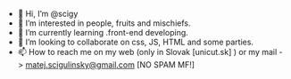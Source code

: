 - 👋 Hi, I’m @scigy
- 👀 I’m interested in people, fruits and mischiefs.
- 🌱 I’m currently learning .front-end developing.
- 💞️ I’m looking to collaborate on css, JS, HTML and some parties. 
- 📫 How to reach me on my web (only in Slovak [unicut.sk] ) or my mail -> matej.scigulinsky@gmail.com [NO SPAM MF!]

<!---
scigy/scigy is a ✨ special ✨ repository because its `README.md` (this file) appears on your GitHub profile.
You can click the Preview link to take a look at your changes.
--->
